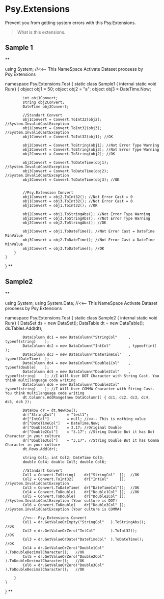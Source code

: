 # Psy.Extensions
Prevent you from getting system errors with this Psy.Extensions.

> What is this extensions.

## Sample 1

**












using System; //<<-- This NameSpace Activate Dataset proceess by Psy.Extensions

namespace Psy.Extensions.Test
{
    static class Sample1
    {
        internal static void Run()
        {
            object obj1 = 50;
            object obj2 = "a";
            object obj3 = DateTime.Now;

            int obj1Convert;
            string obj2Convert;
            DateTime obj3Convert;

            //Standart Convert
            obj1Convert = Convert.ToInt32(obj2); //System.InvalidCastException
            obj1Convert = Convert.ToInt32(obj3); //System.InvalidCastException
            obj1Convert = Convert.ToInt32(obj1); //OK

            obj2Convert = Convert.ToString(obj1); //Not Error Type Warning
            obj2Convert = Convert.ToString(obj3); //Not Error Type Warning
            obj2Convert = Convert.ToString(obj2); //OK

            obj3Convert = Convert.ToDateTime(obj1); //System.InvalidCastException
            obj3Convert = Convert.ToDateTime(obj2); //System.InvalidCastException
            obj3Convert = Convert.ToDateTime(obj3); //OK


            //Psy.Extension Convert
            obj1Convert = obj2.ToInt32(); //Not Error Cast = 0
            obj1Convert = obj3.ToInt32(); //Not Error Cast = 0
            obj1Convert = obj1.ToInt32(); //OK

            obj2Convert = obj1.ToStringAbs(); //Not Error Type Warning
            obj2Convert = obj3.ToStringAbs(); //Not Error Type Warning
            obj2Convert = obj2.ToStringAbs(); //OK

            obj3Convert = obj1.ToDateTime(); //Not Error Cast = DateTime MinValue
            obj3Convert = obj2.ToDateTime(); //Not Error Cast = DateTime MinValue
            obj3Convert = obj3.ToDateTime(); //OK
        }
    }
}
**

## Sample2

**













using System;
using System.Data; //<<-- This NameSpace Activate Dataset proceess by Psy.Extensions

namespace Psy.Extensions.Test
{
    static class Sample2
    {
        internal static void Run()
        {
            DataSet ds = new DataSet();
            DataTable dt = new DataTable();
            ds.Tables.Add(dt);

            DataColumn dc1 = new DataColumn("StringCol"     , typeof(string)    );
            DataColumn dc2 = new DataColumn("IntCol"        , typeof(int)       );
            DataColumn dc3 = new DataColumn("DateTimeCol"   , typeof(DateTime)  );
            DataColumn dc4 = new DataColumn("Double1Col"    , typeof(double)    );
            DataColumn dc5 = new DataColumn("Double2Col"    , typeof(string)    ); //I Will User DOT Character with String Cast. You think multilanguage code writing
            DataColumn dc6 = new DataColumn("Double3Col"    , typeof(string)    ); //I Will User COMMA Character with String Cast. You think multilanguage code writing
            dt.Columns.AddRange(new DataColumn[] { dc1, dc2, dc3, dc4, dc5, dc6 });

            DataRow dr = dt.NewRow();
            dr["StringCol"]     = "test1";
            dr["IntCol"]        = null; //<<-- This is nothing value
            dr["DateTimeCol"]   = DateTime.Now;
            dr["Double1Col"]    = 3.17; //Original Double
            dr["Double2Col"]    = "3.17"; //String Double But it has Dot Character in your culture
            dr["Double3Col"]    = "3,17"; //String Double But it has Comma Character in your culture
            dt.Rows.Add(dr);

            string Col1; int Col2; DateTime Col3; 
            double Col4; double Col5; double Col6;

            //Standart Convert
            Col1 = Convert.ToString(    dr["StringCol"  ]);  //OK
            Col2 = Convert.ToInt32(     dr["IntCol"     ]);  //System.InvalidCastException
            Col3 = Convert.ToDateTime(  dr["DateTimeCol"]);  //OK
            Col4 = Convert.ToDouble(    dr["Double1Col" ]);  //OK
            Col5 = Convert.ToDouble(    dr["Double2Col" ]);  //System.InvalidCastException (Your culture is DOT)
            Col6 = Convert.ToDouble(    dr["Double3Col" ]);  //System.InvalidCastException (Your culture is COMMA)

            //<<-- Psy.Extensions Convert
            Col1 = dr.GetValueOrEmpty("StringCol"   ).ToStringAbs();                //OK
            Col2 = dr.GetValueOrZero("IntCol"       ).ToInt32();                    //OK
            Col3 = dr.GetValueOrDate("DateTimeCol"  ).ToDateTime();                 //OK
            Col4 = dr.GetValueOrZero("Double1Col"   ).ToDoubleDecimalCharacter();   //OK
            Col5 = dr.GetValueOrZero("Double2Col"   ).ToDoubleDecimalCharacter();   //OK
            Col6 = dr.GetValueOrZero("Double3Col"   ).ToDoubleDecimalCharacter();   //OK
                                                   
        }                                          
    }                                              
}
**
